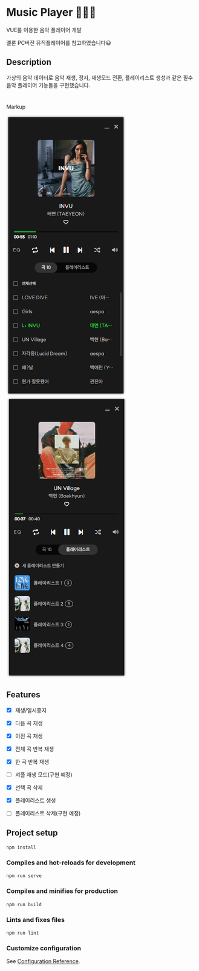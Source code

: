 #  Music Player :musical_note::musical_note::musical_note:
VUE를 이용한 음악 플레이어 개발  
  
멜론 PC버전 뮤직플레이어를 참고하였습니다:smiley:

## Description
가상의 음악 데이터로 음악 재생, 정지, 재생모드 전환, 플레이리스트 생성과 같은 필수 음악 플레이어 기능들을 구현했습니다. 
#
Markup  

![demo.png](./images/description/demo1.png)
![demo.png](./images/description/demo2.png)

## Features
- [X] 재생/일시중지
- [X] 다음 곡 재생
- [X] 이전 곡 재생
- [X] 전체 곡 반복 재생
- [X] 한 곡 반복 재생
- [ ] 셔플 재생 모드(구현 예정)
- [X] 선택 곡 삭제
- [X] 플레이리스트 생성
- [ ] 플레이리스트 삭제(구현 예정)


## Project setup
```
npm install
```

### Compiles and hot-reloads for development
```
npm run serve
```

### Compiles and minifies for production
```
npm run build
```

### Lints and fixes files
```
npm run lint
```

### Customize configuration
See [Configuration Reference](https://cli.vuejs.org/config/).
